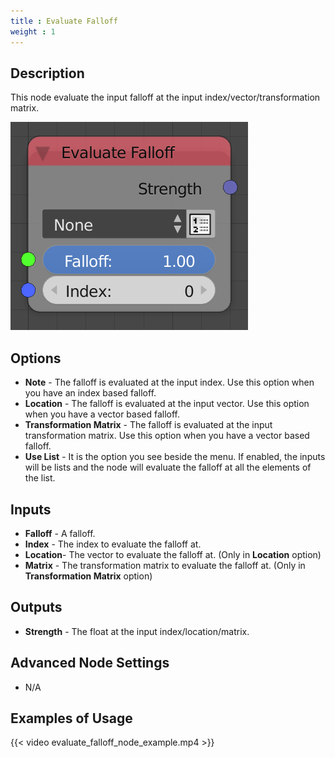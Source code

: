 ```yaml
---
title : Evaluate Falloff
weight : 1
---
```


## Description

This node evaluate the input falloff at the input
index/vector/transformation matrix.

![image](evaluate_falloff_node.png)

## Options

  - **Note** - The falloff is evaluated at the input index. Use this
    option when you have an index based falloff.
  - **Location** - The falloff is evaluated at the input vector. Use
    this option when you have a vector based falloff.
  - **Transformation Matrix** - The falloff is evaluated at the input
    transformation matrix. Use this option when you have a vector based
    falloff.
  - **Use List** - It is the option you see beside the menu. If enabled,
    the inputs will be lists and the node will evaluate the falloff at
    all the elements of the list.

## Inputs

  - **Falloff** - A falloff.
  - **Index** - The index to evaluate the falloff at.
  - **Location**- The vector to evaluate the falloff at. (Only in
    **Location** option)
  - **Matrix** - The transformation matrix to evaluate the falloff at.
    (Only in **Transformation Matrix** option)

## Outputs

  - **Strength** - The float at the input index/location/matrix.

## Advanced Node Settings

  - N/A

## Examples of Usage

{{< video evaluate_falloff_node_example.mp4 >}}
